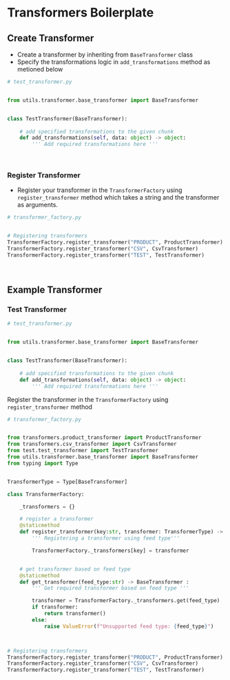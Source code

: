 # Transformers Boilerplate

## Create Transformer

- Create a transformer by inheriting from ```BaseTransformer``` class
- Specify the transformations logic in ```add_transformations``` method as metioned below

```py
# test_transformer.py


from utils.transformer.base_transformer import BaseTransformer


class TestTransformer(BaseTransformer):
    
    # add specified transformations to the given chunk
    def add_transformations(self, data: object) -> object:
        ''' Add required transformations here '''
```
<br/>

### Register Transformer


- Register your transformer in the ```TransformerFactory``` using ```register_transformer``` method which takes a string and the transformer as arguments.

```py
# transformer_factory.py


# Registering transformers
TransformerFactory.register_transformer("PRODUCT", ProductTransformer)
TransformerFactory.register_transformer("CSV", CsvTransformer)
TransformerFactory.register_transformer("TEST", TestTransformer)

```

<br/>

## Example Transformer
### Test Transformer

```py
# test_transformer.py


from utils.transformer.base_transformer import BaseTransformer


class TestTransformer(BaseTransformer):
    
    # add specified transformations to the given chunk
    def add_transformations(self, data: object) -> object:
        ''' Add required transformations here '''

```

Register the transformer in the ```TransformerFactory``` using ```register_transformer``` method

```py
# transformer_factory.py


from transformers.product_transformer import ProductTransformer
from transformers.csv_transformer import CsvTransformer
from test.test_transformer import TestTransformer
from utils.transformer.base_transformer import BaseTransformer
from typing import Type


TransformerType = Type[BaseTransformer]

class TransformerFactory:

    _transformers = {}

    # register a transformer
    @staticmethod
    def register_transformer(key:str, transformer: TransformerType) -> None:
        ''' Registering a transformer using feed type'''

        TransformerFactory._transformers[key] = transformer


    # get transformer based on feed type
    @staticmethod
    def get_transformer(feed_type:str) -> BaseTransformer :
        ''' Get required transformer based on feed type '''

        transformer = TransformerFactory._transformers.get(feed_type)
        if transformer:
            return transformer()
        else:
            raise ValueError(f"Unsupported feed type: {feed_type}")



# Registering transformers
TransformerFactory.register_transformer("PRODUCT", ProductTransformer)
TransformerFactory.register_transformer("CSV", CsvTransformer)
TransformerFactory.register_transformer("TEST", TestTransformer)

```